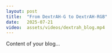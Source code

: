 ```yaml
---
layout: post
title:  "From DextrAH-G to DextrAH-RGB"
date:   2025-07-21
video:  assets/videos/dextrah_blog.mp4
---
```


Content of your blog…
